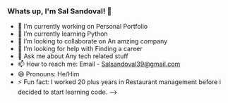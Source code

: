 ### Whats up, I'm Sal Sandoval! 👋

- 🔭 I’m currently working on Personal Portfolio
- 🌱 I’m currently learning Python 
- 👯 I’m looking to collaborate on An amzing company
- 🤔 I’m looking for help with Finding a career
- 💬 Ask me about Any tech related stuff
- 📫 How to reach me: Email - Salsandoval39@gmail.com
- 😄 Pronouns: He/Him
- ⚡ Fun fact: I worked 20 plus years in Restaurant management before i decided to start learning code.
-->

